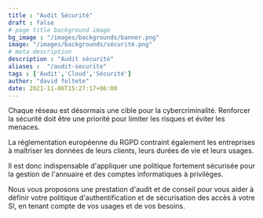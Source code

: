 ```yaml
---
title : "Audit Sécurité"
draft : false
# page title background image
bg_image : "/images/backgrounds/banner.png"
image: "/images/backgrounds/sécurité.png"
# meta description
description : "Audit sécurité"
aliases :  "/audit-securite"
tags : ['Audit','Cloud','Sécurité']
author: "david foltete"
date: 2021-11-06T15:27:17+06:00
---
```

Chaque réseau est désormais une cible pour la cybercriminalité. Renforcer la sécurité doit être une priorité pour limiter les risques et éviter les menaces.  

La réglementation européenne du RGPD contraint également les entreprises à maîtriser les données de leurs clients, leurs durées de vie et leurs usages.  

Il est donc indispensable d'appliquer une politique fortement sécurisée pour la gestion de l'annuaire et des comptes informatiques à privilèges.  

Nous vous proposons une prestation d'audit et de conseil pour vous aider à définir votre politique d'authentification et de sécurisation des accès à votre SI, en tenant compte de vos usages et de vos besoins.  
